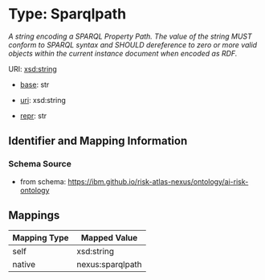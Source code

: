 # Type: Sparqlpath




_A string encoding a SPARQL Property Path. The value of the string MUST conform to SPARQL syntax and SHOULD dereference to zero or more valid objects within the current instance document when encoded as RDF._



URI: [xsd:string](http://www.w3.org/2001/XMLSchema#string)

* [base](https://w3id.org/linkml/base): str

* [uri](https://w3id.org/linkml/uri): xsd:string

* [repr](https://w3id.org/linkml/repr): str








## Identifier and Mapping Information







### Schema Source


* from schema: https://ibm.github.io/risk-atlas-nexus/ontology/ai-risk-ontology




## Mappings

| Mapping Type | Mapped Value |
| ---  | ---  |
| self | xsd:string |
| native | nexus:sparqlpath |
